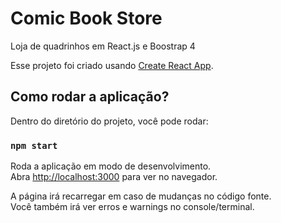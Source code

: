 # Comic Book Store

Loja de quadrinhos em React.js e Boostrap 4


Esse projeto foi criado usando [Create React App](https://github.com/facebook/create-react-app).

## Como rodar a aplicação?

Dentro do diretório do projeto, você pode rodar:

### `npm start`

Roda a aplicação em modo de desenvolvimento.<br>
Abra [http://localhost:3000](http://localhost:3000) para ver no navegador.

A página irá recarregar em caso de mudanças no código fonte.<br>
Você também irá ver erros e warnings no console/terminal.
